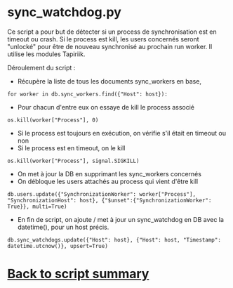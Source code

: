 # sync_watchdog.py

Ce script a pour but de détecter si un process de synchronisation est en timeout ou crash.
Si le process est kill, les users concernés seront "unlocké" pour être de nouveau synchronisé au prochain run worker.
Il utilise les modules Tapiriik.

Déroulement du script :
- Récupère la liste de tous les documents sync_workers en base,
```
for worker in db.sync_workers.find({"Host": host}):
```
- Pour chacun d'entre eux on essaye de kill le process associé
```
os.kill(worker["Process"], 0)
```
- Si le process est toujours en exécution, on vérifie s'il était en timeout ou non
- Si le process est en timeout, on le kill
```
os.kill(worker["Process"], signal.SIGKILL)
```
- On met à jour la DB en supprimant les sync_workers concernés
- On débloque les users attachés au process qui vient d'être kill
```
db.users.update({"SynchronizationWorker": worker["Process"], "SynchronizationHost": host}, {"$unset":{"SynchronizationWorker": True}}, multi=True)
```
- En fin de script, on ajoute / met à jour un sync_watchdog en DB avec la datetime(), pour un host précis.
```
db.sync_watchdogs.update({"Host": host}, {"Host": host, "Timestamp": datetime.utcnow()}, upsert=True)
```

# [Back to script summary](000-script-summary.md)


